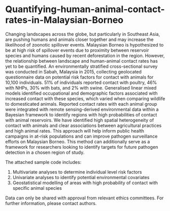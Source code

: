 # Quantifying-human-animal-contact-rates-in-Malaysian-Borneo

Changing landscapes across the globe, but particularly in Southeast Asia, are pushing humans and animals closer together and may increase the likelihood of zoonotic spillover events. Malaysian Borneo is hypothesized to be at high risk of spillover events due to proximity between reservoir species and humans caused by recent deforestation in the region. However, the relationship between landscape and human-animal contact rates has yet to be quantified. An environmentally stratified cross-sectional survey was conducted in Sabah, Malaysia in 2015, collecting geolocated questionnaire data on potential risk factors for contact with animals for 10,100 individuals. 51% of individuals reported contact with poultry, 46% with NHPs, 30% with bats, and 2% with swine. Generalised linear mixed models identified occupational and demographic factors associated with increased contact with these species, which varied when comparing wildlife to domesticated animals. Reported contact rates with each animal group were integrated with remote sensing-derived environmental data within a Bayesian framework to identify regions with high probabilities of contact with animal reservoirs. We have identified high spatial heterogeneity of contact with animals and clear associations between agricultural practices and high animal rates. This approach will help inform public health campaigns in at-risk populations and can improve pathogen surveillance efforts on Malaysian Borneo. This method can additionally serve as a framework for researchers looking to identify targets for future pathogen detection in a chosen region of study.

The attached sample code includes:

1) Multivariate analyses to determine individual level risk factors 
2) Univariate analyses to identify potential environmental covariates
3) Geostatistical modelling of areas with high probability of contact with specific animal species

Data can only be shared with approval from relevant ethics committees. For further information, please contact authors. 
